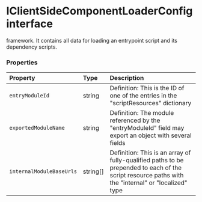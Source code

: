 # IClientSideComponentLoaderConfig interface



framework. It contains all data for loading an entrypoint script and its dependency scripts. 





### Properties

| Property	   | Type	| Description|
|:-------------|:-------|:-----------|
|`entryModuleId`      | string | Definition: This is the ID of one of the entries in the "scriptResources" dictionary |
|`exportedModuleName`      | string | Definition: The module referenced by the "entryModuleId" field may export an object with several fields |
|`internalModuleBaseUrls`      | string[] | Definition: This is an array of fully-qualified paths to be prepended to each of the script resource paths with the  "internal" or "localized" type |




